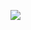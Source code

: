 ![](https://infocenter.nordicsemi.com/topic/ug_nrf52840_dongle/UG/nrf52840_Dongle/Images/block_diagram.svg)